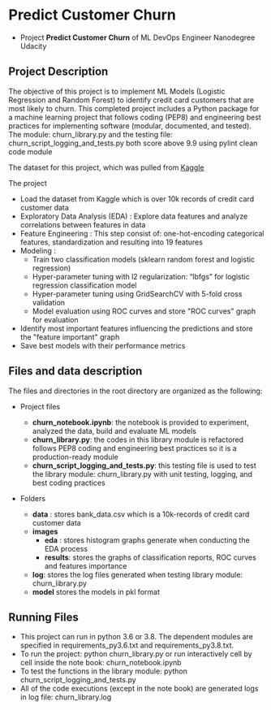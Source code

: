 # Predict Customer Churn

- Project **Predict Customer Churn** of ML DevOps Engineer Nanodegree Udacity

## Project Description
The objective of this project is to implement ML Models (Logistic Regression and Random Forest) to identify credit card customers that are most likely to churn. This completed project includes a Python package for a machine learning project that follows coding (PEP8) and engineering best practices for implementing software (modular, documented, and tested). 
The module: churn_library.py and the testing file: churn_script_logging_and_tests.py both score above 9.9 using pylint clean code module

The dataset for this project, which was pulled from [Kaggle](https://www.kaggle.com/datasets/sakshigoyal7/credit-card-customers/code)

The project 
* Load the dataset from Kaggle which is over 10k records of credit card customer data
* Exploratory Data Analysis (EDA) : Explore data features and analyze correlations between features in data
* Feature Engineering : This step consist of: one-hot-encoding categorical features, standardization and resulting into 19 features
* Modeling :
  * Train two classification models (sklearn random forest and logistic regression)
  * Hyper-parameter tuning with l2 regularization: “lbfgs” for logistic regression classification model
  * Hyper-parameter tuning using GridSearchCV with 5-fold cross validation
  * Model evaluation using ROC curves and store "ROC curves" graph for evaluation 
* Identify most important features influencing the predictions and store the "feature important" graph
* Save best models with their performance metrics

## Files and data description
The files and directories in the root directory are organized as the following:
* Project files
  * **churn_notebook.ipynb**: the notebook is provided to experiment, analyzed  the data, build and evaluate ML models
  * **churn_library.py**: the codes in this library module is refactored follows PEP8 coding and engineering best practices so it is a production-ready module
  * **churn_script_logging_and_tests.py**: this testing file is used to test the library module: churn_library.py with unit testing, logging, and best coding practices

* Folders
  * **data** : stores bank_data.csv which is a 10k-records of credit card customer data
  * **images** 
    *  **eda** : stores histogram graphs generate when conducting the EDA process 
    *  **results**: stores the graphs of classification reports, ROC curves and features importance
  * **log**: stores  the log files generated when testing library module: churn_library.py
  * **model** stores the models in pkl format 
## Running Files
* This project can run in python 3.6 or 3.8. The dependent modules are specified in requirements_py3.6.txt and requirements_py3.8.txt. 
* To run the project: python churn_library.py or run interactively cell by cell inside the note book: churn_notebook.ipynb
* To test the functions in the library module: python churn_script_logging_and_tests.py
* All of the code executions (except in the note book) are generated logs in log file: churn_library.log




